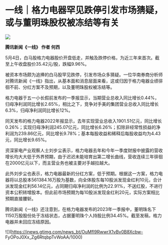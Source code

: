 # 一线｜格力电器罕见跌停引发市场猜疑，或与董明珠股权被冻结等有关

![](https://inews.gtimg.com/news_bt/Orsdj8guRXSmHOfLe6ZAq5-l_SBQIH_VSynOc1pt5NSA4AA/1000)

**腾讯新闻《一线》 作者 何西**

5月4日，白马股格力电器股价开盘低走，并触及跌停价格，为近三年来首次。截至上午收盘股价35.42元/股，跌幅9.96%。

被资本市场颇为追捧的白马股罕见跌停，引发市场众多猜疑。一位华南券商分析师对腾讯新闻《一线》指出，从基本面和消息层面来看，这或归因于格力电器业绩徘徊不前、分红方案不及预期，以及董明珠股权被冻结等。

格力电器于五一小长假前发布的一季报显示，当期营业总收入同比增长0.44%，归母净利润同比增长2.65%，相比之下，竞争对手美的集团营业总收入同比增长6.3%，归母净利润同比增长12%。

同天发布的格力电器2022年报显示，去年实现营业总收入1901.51亿元，同比增长0.26%；实现归母净利润245.07亿元，同比增长6.26%；扣除非经常性损益的净利润为239.86亿元，同比增长9.78%；基本每股收益和稀释后每股收益均为4.43元，同比增长9.65%。

资深家电产业观察人士刘步尘表示，格力电器去年和今年一季度财报中披露的营收增长均大大低于外界预期，由于迟迟未能培育出第二增长曲线，营收连续三年徘徊在2000亿元以下，而主营业务也被主要对手越拉越大。

此外刘步尘也表示，格力电器最新的分红方案，低于预期。根据这一方案，格力电器将以总股本561384.16万股为基数，向全体股东每10股派发现金红利10元，合计派发现金红利56.14亿元，占同期归母净利润的比例为22.91%，不送红股，不进行资本公积转增股本。但此前市场预期为每10股派发现金红利20元，实际方案相比预期直接腰斩。

腾讯新闻《一线》还注意到，在格力电器发布的2023年一季报中，董明珠名下1150万股股份处于冻结状态，占据董明珠个人持股比例34.45%。截至发稿，格力电器并未回应冻结原因。

![](https://inews.gtimg.com/news_bt/OuMfl9RwwrX1vBv0B8Xcbw-
FyOPoJ0Xx_Zg6RtqbpTvWoAA/1000)

